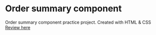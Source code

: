 # Order summary component
 Order summary component practice project. Created with HTML & CSS
[Review here](https://afshin-kazemi-order-summary-component.netlify.app/)

